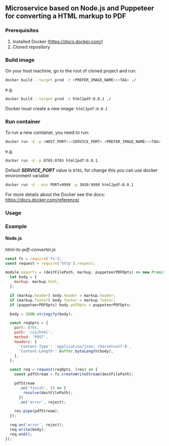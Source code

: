 ## Microservice based on Node.js and Puppeteer for converting a HTML markup to PDF

### Prerequisites

1. Installed Docker (https://docs.docker.com/)
1. Cloned repository

### Build image
On your host machine, go to the root of cloned project and run:
```bash
docker build --target prod -t <PREFER_IMAGE_NAME>:<TAG> ./
```
e.g.
```bash
docker build --target prod -t html2pdf:0.0.1 ./
```

Docker must create a new image: `html2pdf:0.0.1`

### Run container

To run a new container, you need to run:
```bash
docker run -d -p <HOST_PORT>:<SERVICE_PORT> <PREFER_IMAGE_NAME>:<TAG>
```
e.g.
```bash
docker run -d -p 8765:8765 html2pdf:0.0.1
```

Default _**SERVICE_PORT**_ value is `8765`, for change this you can use docker environment variable

```bash
docker run -d --env PORT=9999 -p 3030:9999 html2pdf:0.0.1
```

For more details about the Docker see the docs: https://docs.docker.com/reference/

### Usage

### Example
#### Node.js

_html-to-pdf-converter.js_
```javascript
const fs = require('fs');
const request = require('http').request;

module.exports = (destFilePath, markup, puppeteerPDFOpts) => new Promise((resolve, reject) => {
  let body = {
    markup: markup.html,
  };

  if (markup.header) body.header = markup.header;
  if (markup.footer) body.footer = markup.footer;
  if (puppeteerPDFOpts) body.pdfOpts = puppeteerPDFOpts;

  body = JSON.stringify(body);

  const reqOpts = {
    port: 8765,
    path: '/v1/html',
    method: 'POST',
    headers: {
      'Content-Type': 'application/json; charset=utf-8',
      'Content-Length': Buffer.byteLength(body),
    },
  };

  const req = request(reqOpts, (res) => {
    const pdfStream = fs.createWriteStream(destFilePath);

    pdfStream
      .on('finish', () => {
        resolve(destFilePath);
      })
      .on('error', reject);

    res.pipe(pdfStream);
  });

  req.on('error', reject);
  req.write(body);
  req.end();
});
```
